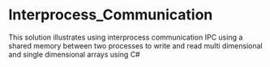 # Interprocess_Communication
This solution illustrates using interprocess communication IPC using a shared memory between two processes to write and read multi dimensional and single dimensional arrays using C#
